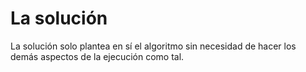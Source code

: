 # La solución 

La solución solo plantea en sí el algoritmo sin necesidad de hacer los demás aspectos de la ejecución como tal.

